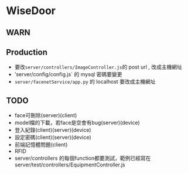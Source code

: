 # WiseDoor

## WARN

## Production
- 要改`server/controllers/ImageController.js`的 post url , 改成主機網址
- ‵server/config/config.js` 的 mysql 密碼要變更
- `server/facenetService/app.py` 的 localhost 要改成主機網址

## TODO
- face可刪除(server)(client)
- model檔的下載，若face是空會有bug(server)(device)
- 登入紀錄(client)(server)(device)
- 設定密碼(client)(server)(device)
- 前端記憶體問題(client)
- RFID
- server/controllers 的每個function都要測試，範例已經寫在server/test/controllers/EquipmentController.js
